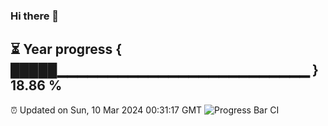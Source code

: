 ### Hi there 👋
⏳ Year progress { █████▁▁▁▁▁▁▁▁▁▁▁▁▁▁▁▁▁▁▁▁▁▁▁▁▁ } 18.86 %
---
⏰ Updated on Sun, 10 Mar 2024 00:31:17 GMT
![Progress Bar CI](https://github.com/Moyi321/Moyi321/workflows/Progress%20Bar%20CI/badge.svg)
